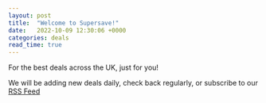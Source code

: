 ```yaml
---
layout: post
title:  "Welcome to Supersave!"
date:   2022-10-09 12:30:06 +0000
categories: deals
read_time: true
---
```

For the best deals across the UK, just for you!

We will be adding new deals daily, check back regularly, or subscribe to our [RSS Feed](..\..\feed.xml)

